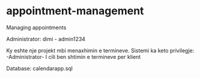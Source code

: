 # appointment-management
Managing appointments

Administrator: dimi - admin1234

Ky eshte nje projekt mbi menaxhimin e termineve. Sistemi ka keto privilegje: 
-Administrator- I cili ben shtimin e termineve per klient

Database: calendarapp.sql

